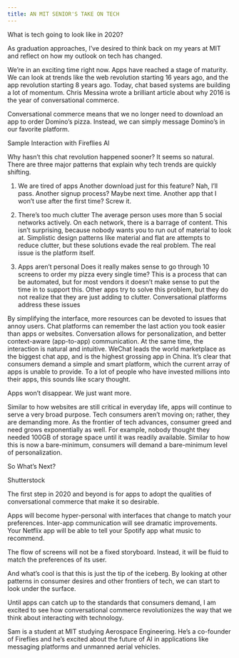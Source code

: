 ```yaml
---
title: AN MIT SENIOR'S TAKE ON TECH
---
```


What is tech going to look like in 2020?

As graduation approaches, I’ve desired to think back on my years at MIT and reflect on how my outlook on tech has changed.

We’re in an exciting time right now. Apps have reached a stage of maturity. We can look at trends like the web revolution starting 16 years ago, and the app revolution starting 8 years ago. Today, chat based systems are building a lot of momentum. Chris Messina wrote a brilliant article about why 2016 is the year of conversational commerce.

Conversational commerce means that we no longer need to download an app to order Domino’s pizza. Instead, we can simply message Domino’s in our favorite platform.

Sample Interaction with Fireflies AI

Why hasn’t this chat revolution happened sooner? It seems so natural. There are three major patterns that explain why tech trends are quickly shifting.

1. We are tired of apps
Another download just for this feature? Nah, I’ll pass.
Another signup process? Maybe next time.
Another app that I won’t use after the first time? Screw it.

2. There’s too much clutter
The average person uses more than 5 social networks actively. On each network, there is a barrage of content. This isn’t surprising, because nobody wants you to run out of material to look at. Simplistic design patterns like material and flat are attempts to reduce clutter, but these solutions evade the real problem. The real issue is the platform itself.

3. Apps aren’t personal
Does it really makes sense to go through 10 screens to order my pizza every single time? This is a process that can be automated, but for most vendors it doesn’t make sense to put the time in to support this. Other apps try to solve this problem, but they do not realize that they are just adding to clutter.
Conversational platforms address these issues

By simplifying the interface, more resources can be devoted to issues that annoy users. Chat platforms can remember the last action you took easier than apps or websites. Conversation allows for personalization, and better context-aware (app-to-app) communication. At the same time, the interaction is natural and intuitive.
WeChat leads the world marketplace as the biggest chat app, and is the highest grossing app in China. It’s clear that consumers demand a simple and smart platform, which the current array of apps is unable to provide. To a lot of people who have invested millions into their apps, this sounds like scary thought.

Apps won’t disappear. We just want more.

Similar to how websites are still critical in everyday life, apps will continue to serve a very broad purpose. Tech consumers aren’t moving on; rather, they are demanding more. As the frontier of tech advances, consumer greed and need grows exponentially as well. For example, nobody thought they needed 100GB of storage space until it was readily available. Similar to how this is now a bare-minimum, consumers will demand a bare-minimum level of personalization.

So What’s Next?

Shutterstock

The first step in 2020 and beyond is for apps to adopt the qualities of conversational commerce that make it so desirable.

Apps will become hyper-personal with interfaces that change to match your preferences.
Inter-app communication will see dramatic improvements. Your Netflix app will be able to tell your Spotify app what music to recommend.

The flow of screens will not be a fixed storyboard. Instead, it will be fluid to match the preferences of its user.

And what’s cool is that this is just the tip of the iceberg. By looking at other patterns in consumer desires and other frontiers of tech, we can start to look under the surface.

Until apps can catch up to the standards that consumers demand, I am excited to see how conversational commerce revolutionizes the way that we think about interacting with technology.

Sam is a student at MIT studying Aerospace Engineering. He’s a co-founder of Fireflies and he’s excited about the future of AI in applications like messaging platforms and unmanned aerial vehicles.
